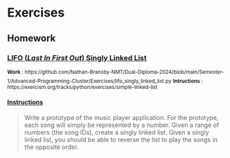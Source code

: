 # Exercises 

## Homework

<a href="https://github.com/Nathan-Bransby-NMT/Dual-Diploma-2024/blob/main/Semester-1/Advanced-Programming-Cluster/Exercises/lifo_singly_linked_list.py">
  <h3>LIFO (<i>Last In First Out</i>) Singly Linked List</h3>
</a>
<sub><b>Work</b> : https://github.com/Nathan-Bransby-NMT/Dual-Diploma-2024/blob/main/Semester-1/Advanced-Programming-Cluster/Exercises/lifo_singly_linked_list.py</sub>
<sub><b>Intructions</b> : https://exercism.org/tracks/python/exercises/simple-linked-list</sub>
<a href="https://exercism.org/tracks/python/exercises/simple-linked-list">
  <h4>Instructions</h4> 
</a>


> Write a prototype of the music player application.
> For the prototype, each song will simply be represented by a number. Given a range of numbers (the song IDs), create a singly linked list.
> Given a singly linked list, you should be able to reverse the list to play the songs in the opposite order.
